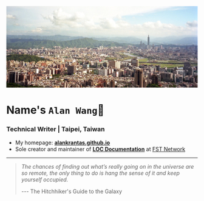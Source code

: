 
![profile](profile.jpg)

# Name's `Alan Wang`👋

<h3>Technical Writer | Taipei, Taiwan</h3>

* My homepage: [**alankrantas.github.io**](https://alankrantas.github.io/)
* Sole creator and maintainer of [**LOC Documentation**](https://documentation.loc.fst.network/) at [FST Network](https://www.fst.network/)

---

> *The chances of finding out what’s really going on in the universe are so remote, the only thing to do is hang the sense of it and keep yourself occupied.*
> 
> --- The Hitchhiker's Guide to the Galaxy

